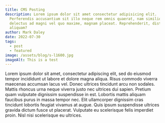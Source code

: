 ```yaml
---
title: CMS Posting
description: Lorem ipsum dolor sit amet consectetur adipisicing elit.
  Perferendis accusantium sit illo neque rem omnis quaerat, nam similique vitae
  delectus ad magni vel quo maxime, magnam placeat. Reprehenderit, distinctio
  aliquam?
author: Mark Daley
date: 2022-07-30
tags:
  - post
  - featured
image: /assets/blog/s-l1600.jpg
imageAlt: This is a test
---
```


Lorem ipsum dolor sit amet, consectetur adipiscing elit, sed do eiusmod tempor incididunt ut labore et dolore magna aliqua. Risus commodo viverra maecenas accumsan lacus vel. Donec ultrices tincidunt arcu non sodales. Mattis rhoncus urna neque viverra justo nec ultrices dui sapien. Pretium quam vulputate dignissim suspendisse in est. Lobortis mattis aliquam faucibus purus in massa tempor nec. Elit ullamcorper dignissim cras tincidunt lobortis feugiat vivamus at augue. Quis ipsum suspendisse ultrices gravida dictum fusce ut placerat. Vulputate eu scelerisque felis imperdiet proin. Nisl nisi scelerisque eu ultrices.

<!-- you can create 100 img, just do copy and past :D -->
<div class="gallery-1">
  <div id="img-1-1-h"></div>
  <div id="img-2-1-v"></div>
  <div id="img-3-1-h"></div>
  <div id="img-4-1-v"></div>
  <div id="img-5-1-h"></div>
  <div id="img-6-1-v"></div>
  <div id="img-7-1-h"></div>
  <div id="img-8-1-v"></div>
  <div id="img-9-1-h"></div>
  <div class="img">
    <a class="top left"></a>
    <a class="midle"></a>
    <a class="bottom right"></a>
    <a class="close" href="#"></a>
    <a tabindex="1" href="#img-1-1-h"></a>
    <a tabindex="2" href="#img-2-1-v"></a>
    <a tabindex="3" href="#img-3-1-h"></a>
    <a tabindex="4" href="#img-4-1-v"></a>
    <a tabindex="5" href="#img-5-1-h"></a>
    <a tabindex="6" href="#img-6-1-v"></a>
    <a tabindex="7" href="#img-7-1-h"></a>
    <a tabindex="8" href="#img-8-1-v"></a>
    <a tabindex="9" href="#img-9-1-h"></a>
  </div>
</div>